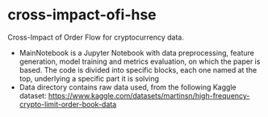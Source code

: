 # cross-impact-ofi-hse
Cross-Impact of Order Flow for cryptocurrency data.

- MainNotebook is a Jupyter Notebook with data preprocessing, feature generation, model training and metrics evaluation, on which the paper is based. The code is divided into specific blocks, each one named at the top, underlying a specific part it is solving
- Data directory contains raw data used, from the following Kaggle dataset: https://www.kaggle.com/datasets/martinsn/high-frequency-crypto-limit-order-book-data

